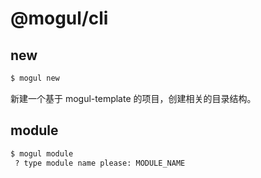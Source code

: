 # @mogul/cli

## new

```bash
$ mogul new
```

新建一个基于 mogul-template 的项目，创建相关的目录结构。

## module

```bash
$ mogul module  
 ? type module name please: MODULE_NAME
```
